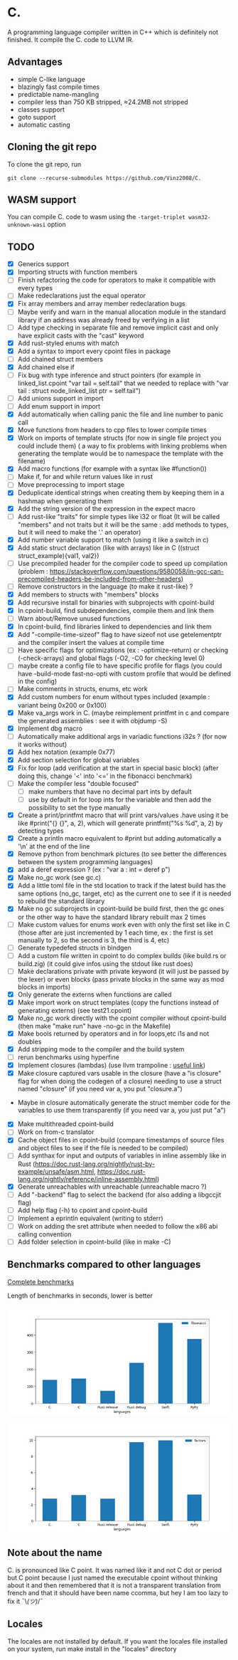 # C.


A programming language compiler written in C++ which is definitely not finished. It compile the C. code to LLVM IR.

## Advantages

- simple C-like language
- blazingly fast compile times
- predictable name-mangling
- compiler less than 750 KB stripped, ≈24.2MB not stripped
- classes support
- goto support
- automatic casting

## Cloning the git repo

To clone the git repo, run 

```
git clone --recurse-submodules https://github.com/Vinz2008/C.
```

## WASM support

You can compile C. code to wasm using the ```-target-triplet wasm32-unknown-wasi``` option

## TODO

- [x] Generics support
- [x] Importing structs with function members
- [ ] Finish refactoring the code for operators to make it compatible with every types
- [ ] Make redeclarations just the equal operator
- [x] Fix array members and array member redeclaration bugs
- [ ] Maybe verify and warn in the manual allocation module in the standard library if an address was already freed by verifying in a list
- [ ] Add type checking in separate file and remove implicit cast and only have explicit casts with the "cast" keyword
- [x] Add rust-styled enums with match
- [x] Add a syntax to import every cpoint files in package
- [ ] Add chained struct members
- [x] Add chained else if
- [ ] Fix bug with type inference and struct pointers (for example in linked_list.cpoint "var tail = self.tail" that we needed to replace with "var tail : struct node_linked_list ptr = self.tail")
- [ ] Add unions support in import
- [ ] Add enum support in import
- [x] Add automatically when calling panic the file and line number to panic call
- [x] Move functions from headers to cpp files to lower compile times
- [x] Work on imports of template structs (for now in single file project you could include them) ( a way to fix problems with linking problems when generating the template would be to namespace the template with the filename)
- [x] Add macro functions (for example with a syntax like #function())
- [ ] Make if, for and while return values like in rust
- [ ] Move preprocessing to import stage
- [x] Deduplicate identical strings when creating them by keeping them in a hashmap when generating them
- [x] Add the string version of the expression in the expect macro
- [ ] Add rust-like "traits" for simple types like i32 or float (It will be called "members" and not traits but it will be the same : add methods to types, but it will need to make the '.' an operator)  
- [x] Add number variable support to match (using it like a switch in c) 
- [x] Add static struct declaration (like with arrays) like in C ((struct struct_example){val1, val2})
- [ ] Use precompiled header for the compiler code to speed up compilation (problem : https://stackoverflow.com/questions/9580058/in-gcc-can-precompiled-headers-be-included-from-other-headers)
- [ ] Remove constructors in the language (to make it rust-like) ?
- [x] Add members to structs with "members" blocks
- [x] Add recursive install for binaries with subprojects with cpoint-build
- [x] In cpoint-build, find subdependencies, compile them and link them
- [ ] Warn about/Remove unused functions
- [x] In cpoint-build, find libraries linked to dependencies and link them
- [x] Add "-compile-time-sizeof" flag to have sizeof not use getelementptr and the compiler insert the values at compile time
- [ ] Have specific flags for optimizations (ex : -optimize-return) or checking (-check-arrays) and global flags (-O2, -C0 for checking level 0) 
- [ ] maybe create a config file to have specific profile for flags (you could have -build-mode fast-no-opti with custom profile that would be defined in the config)
- [ ] Make comments in structs, enums, etc work
- [x] Add custom numbers for enum without types included (example : variant being 0x200 or 0x100)
- [x] Make va_args work in C. (maybe reimplement printfmt in c and compare the generated assemblies : see it with objdump -S)
- [x] Implement dbg macro
- [ ] Automatically make additional args in variadic functions i32s ? (for now it works without)
- [x] Add hex notation (example 0x77)
- [x] Add section selection for global variables
- [x] Fix for loop (add verification at the start in special basic block) (after doing this, change '<' into '<=' in the fibonacci benchmark)
- [ ] Make the compiler less "double focused" 
    - [ ] make numbers that have no decimal part ints by default
    - [ ] use by default in for loop ints for the variable and then add the possibility to set the type manually
- [x] Create a print/printfmt macro that will print vars/values .have using it be like #print("{} {}", a, 2), which will generate printfmt("%s %d", a, 2) by detecting types
- [x] Create a println macro equivalent to #print but adding automatically a '\n' at the end of the line
- [x] Remove python from benchmark pictures (to see better the differences between the system programming languages)
- [x] add a deref expression ? (ex : "var a : int = deref p")
- [x] Make no_gc work (see gc.c)
- [x] Add a little toml file in the std location to track if the latest build has the same options (no_gc, target, etc) as the current one to see if it is needed to rebuild the standard library
- [x] Make no gc subprojects in cpoint-build be build first, then the gc ones or the other way to have the standard library rebuilt max 2 times
- [ ] Make custom values for enums work even with only the first set like in C (those after are just incremented by 1 each time, ex : the first is set manually to 2, so the second is 3, the third is 4, etc)
- [ ] Generate typedefed structs in bindgen
- [ ] Add a custom file written in cpoint to do complex builds (like build.rs or build.zig) (it could give infos using the stdout like rust does)
- [ ] Make declarations private with private keyword (it will just be passed by the lexer) or even blocks (pass private blocks in the same way as mod blocks in imports)
- [x] Only generate the externs when functions are called
- [x] Make import work on struct templates (copy the functions instead of generating externs) (see test21.cpoint)
- [x] Make no_gc work directly with the cpoint compiler without cpoint-build (then make "make run" have -no-gc in the Makefile)
- [x] Make bools returned by operators and in for loops,etc i1s and not doubles
- [x] Add stripping mode to the compiler and the build system
- [ ] rerun benchmarks using hyperfine
- [x] Implement closures (lambdas) (use llvm trampoline : [useful link](https://www.reddit.com/r/ProgrammingLanguages/comments/mm9j4k/comment/gtshg44/?utm_source=share&utm_medium=web3x&utm_name=web3xcss&utm_term=1&utm_content=share_button))
- [x] Make closure captured vars usable in the closure (have a "is closure" flag for when doing the codegen of a closure) needing to use a struct named "closure" (if you need var a, you put "closure.a")
- Maybe in closure automatically generate the struct member code for the variables to use them transparently (if you need var a, you just put "a")
- [x] Make multithreaded cpoint-build
- [ ] Work on from-c translator
- [x] Cache object files in cpoint-build (compare timestamps of source files and object files to see if the file is needed to be compiled)
- [ ] Add synthax for input and outputs of variables in inline assembly like in Rust (https://doc.rust-lang.org/nightly/rust-by-example/unsafe/asm.html, https://doc.rust-lang.org/nightly/reference/inline-assembly.html)
- [x] Generate unreachables with unreachable (unreachable macro ?)
- [ ] Add "-backend" flag to select the backend (for also adding a libgccjit flag)
- [ ] Add help flag (-h) to cpoint and cpoint-build
- [ ] Implement a eprintln equivalent (writing to stderr)
- [ ] Work on adding the sret attribute when needed to follow the x86 abi calling convention
- [ ] Add folder selection in cpoint-build (like in make -C)

## Benchmarks compared to other languages

[Complete benchmarks](https://github.com/Vinz2008/C./tree/master/docs/benchmarks.md)

Length of benchmarks in seconds, lower is better

![fibonacci benchmark](https://raw.githubusercontent.com/Vinz2008/C./master/docs/tools/fibonacci.png)

![factors benchmark](https://raw.githubusercontent.com/Vinz2008/C./master/docs/tools/factors.png)

## Note about the name

C. is pronounced like C point. It was named like it and not C dot or period but C point because I just named the executable cpoint without thinking about it and then remembered that it is not a transparent translation from french and that it should have been name ccomma, but hey I am too lazy to fix it  ¯\\_(ツ)_/¯

## Locales

The locales are not installed by default. If you want the locales file installed on your system, run make install in the "locales" directory